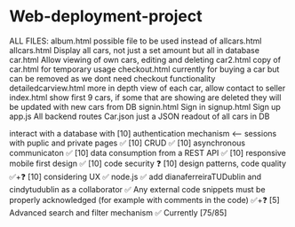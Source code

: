# Web-deployment-project

ALL FILES:
    album.html
        possible file to be used instead of allcars.html
    allcars.html
        Display all cars, not just a set amount but all in database
    car.html
        Allow viewing of own cars, editing and deleting
    car2.html
        copy of car.html for temporary usage
    checkout.html
        currently for buying a car but can be removed as we dont need checkout functionality
    detailedcarview.html
        more in depth view of each car, allow contact to seller
    index.html
        show first 9 cars, if some that are showing are deleted they will be updated with new cars from DB
    signin.html
        Sign in
    signup.html
        Sign up
    app.js
        All backend routes
    Car.json
        just a JSON readout of all cars in DB


interact with a database with
	[10] authentication mechanism <-- sessions with puplic and private pages ✅
	[10] CRUD ✅
	[10] asynchronous communicaton ✅
	[10] data consumption from a REST API ✅
[10] responsive mobile first design ✅
[10] code security ❓
[10] design patterns, code quality ✅+❓
[10] considering UX ✅
node.js ✅
add dianaferreiraTUDublin and cindytudublin as a collaborator ✅
Any external code snippets must be properly acknowledged (for example with comments in the code) ✅+❓
[5] Advanced search and filter mechanism ✅
Currently [75/85]